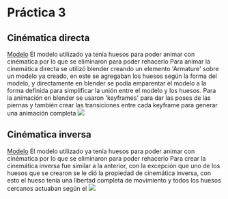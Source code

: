 # Práctica 3
## Cinématica directa
[Modelo](https://sketchfab.com/3d-models/rigged-high-poly-legs-2f0f2ba4e4504d44ae85c99bb6e60fc8)
El modelo utilizado ya tenía huesos para poder animar con cinématica por lo que se eliminaron para poder rehacerlo
Para animar la cinemática directa se utilizó blender creando un elemento 'Armature' sobre un modelo ya creado, en este se agregaban los huesos según la forma del modelo, y directamente en blender se podía emparentar el modelo a la forma definida para simplificar la unión entre el modelo y los huesos.
Para la animación en blender se usaron 'keyframes' para dar las poses de las piernas y tambíén crear las transiciones entre cada keyframe para generar una animación completa
![](Piernas.gif)


## Cinématica inversa
[Modelo](https://sketchfab.com/3d-models/gilberto-a-robot-arm-362d32e0b32945ae8174ebf71dae97f0)
El modelo utilizado ya tenía huesos para poder animar con cinématica por lo que se eliminaron para poder rehacerlo
Para crear la cinemática inversa fue similar a la anterior, con la excepción que uno de los huesos que se crearon se le dió la propiedad de cinemática inversa, con esto el hueso tenía una libertad completa de movimiento y todos los huesos cercanos actuaban según el 
![](Grua.gif)